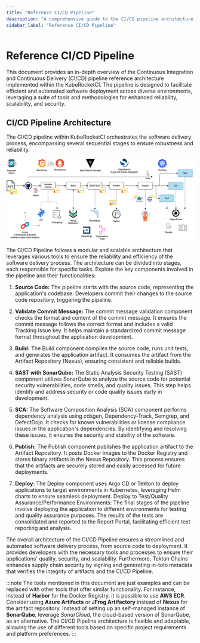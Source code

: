 ```yaml
---
title: "Reference CI/CD Pipeline"
description: "A comprehensive guide to the CI/CD pipeline architecture within KubeRocketCI, detailing stages from source code to deployment with a focus on security, scalability, and automation."
sidebar_label: "Reference CI/CD Pipeline"
---
```

<!-- markdownlint-disable MD025 -->

# Reference CI/CD Pipeline

<head>
  <link rel="canonical" href="https://docs.kuberocketci.io/docs/developer-guide/reference-cicd-pipeline/" />
</head>

This document provides an in-depth overview of the Continuous Integration and Continuous Delivery (CI/CD) pipeline reference architecture implemented within the KubeRocketCI. The pipeline is designed to facilitate efficient and automated software deployment across diverse environments, leveraging a suite of tools and methodologies for enhanced reliability, scalability, and security.

## CI/CD Pipeline Architecture

The CI/CD pipeline within KubeRocketCI orchestrates the software delivery process, encompassing several sequential stages to ensure robustness and reliability.

![KubeRocketCI CI/CD Pipeline](../assets/developer-guide/architecture/reference-cicd-pipeline.png)

The CI/CD Pipeline follows a modular and scalable architecture that leverages various tools to ensure the reliability and efficiency of the software delivery process. The architecture can be divided into stages, each responsible for specific tasks. Explore the key components involved in the pipeline and their functionalities:

1. **Source Code:** The pipeline starts with the source code, representing the application's codebase. Developers commit their changes to the source code repository, triggering the pipeline.

2. **Validate Commit Message:** The commit message validation component checks the format and content of the commit message. It ensures the commit message follows the correct format and includes a valid Tracking Issue key. It helps maintain a standardized commit message format throughout the application development.

3. **Build:** The Build component compiles the source code, runs unit tests, and generates the application artifact. It consumes the artifact from the Artifact Repository (Nexus), ensuring consistent and reliable builds.

4. **SAST with SonarQube:** The Static Analysis Security Testing (SAST) component utilizes SonarQube to analyze the source code for potential security vulnerabilities, code smells, and quality issues. This step helps identify and address security or code quality issues early in development.

5. **SCA:** The Software Composition Analysis (SCA) component performs dependency analysis using cdxgen, Dependency-Track, Semgrep, and DefectDojo. It checks for known vulnerabilities or license compliance issues in the application's dependencies. By identifying and resolving these issues, it ensures the security and stability of the software.

6. **Publish:** The Publish component publishes the application artifact to the Artifact Repository. It posts Docker images to the Docker Registry and stores binary artifacts in the Nexus Repository. This process ensures that the artifacts are securely stored and easily accessed for future deployments.

7. **Deploy:** The Deploy component uses Argo CD or Tekton to deploy applications to target environments in Kubernetes, leveraging Helm charts to ensure seamless deployment. Deploy to Test/Quality Assurance/Performance Environments: The final stages of the pipeline involve deploying the application to different environments for testing and quality assurance purposes. The results of the tests are consolidated and reported to the Report Portal, facilitating efficient test reporting and analysis.

The overall architecture of the CI/CD Pipeline ensures a streamlined and automated software delivery process, from source code to deployment. It provides developers with the necessary tools and processes to ensure their applications' quality, security, and scalability. Furthermore, Tekton Chains enhances supply chain security by signing and generating in-toto metadata that verifies the integrity of artifacts and the CI/CD Pipeline.

:::note
  The tools mentioned in this document are just examples and can be replaced with other tools that offer similar functionality. For instance, instead of **Harbor** for the Docker Registry, it is possible to use **AWS ECR**. Consider using **Azure Artifacts** or **JFrog Artifactory** instead of **Nexus** for the artifact repository. Instead of setting up an self-managed instance of **SonarQube**, leverage *SonarCloud*, the cloud-based version of SonarQube, as an alternative. The CI/CD Pipeline architecture is flexible and adaptable, allowing the use of different tools based on specific project requirements and platform preferences.
:::
